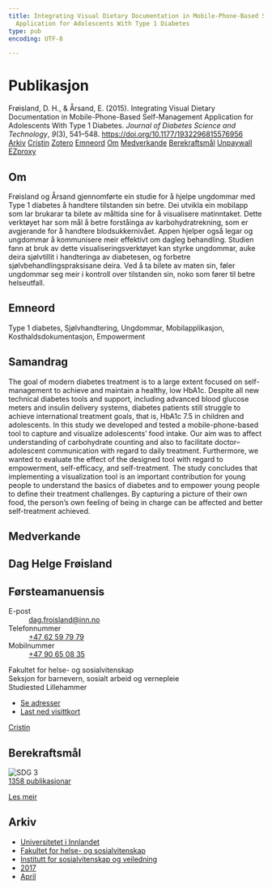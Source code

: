 ```yaml
---
title: Integrating Visual Dietary Documentation in Mobile-Phone-Based Self-Management
  Application for Adolescents With Type 1 Diabetes
type: pub
encoding: UTF-8

---
```

<h1>Publikasjon</h1>
<article id="csl-bib-container-RRX5DLHQ" class="csl-bib-container">
  <div class="csl-bib-body"> <div class="csl-entry">Frøisland, D. H., &#38; Årsand, E. (2015). Integrating Visual Dietary Documentation in Mobile-Phone-Based Self-Management Application for Adolescents With Type 1 Diabetes. <i>Journal of Diabetes Science and Technology</i>, <i>9</i>(3), 541–548. <a href="https://doi.org/10.1177/1932296815576956">https://doi.org/10.1177/1932296815576956</a></div> </div>
  <div class="csl-bib-buttons">
    <a href="#taxonomy-article-RRX5DLHQ" alt="archive" class="csl-bib-button">Arkiv</a>
    <a href="https://app.cristin.no/results/show.jsf?id=1463332" alt="Cristin" class="csl-bib-button">Cristin</a>
    <a href="http://zotero.org/groups/5881554/items/RRX5DLHQ" alt="Zotero" class="csl-bib-button">Zotero</a>
    <a href="#keywords-article-RRX5DLHQ" alt="keywords" class="csl-bib-button">Emneord</a>
    <a href="#about-article-RRX5DLHQ" alt="about_pub" class="csl-bib-button">Om</a>
    <a href="#contributors-article-RRX5DLHQ" alt="contributors" class="csl-bib-button">Medverkande</a>
    <a href="#sdg-article-RRX5DLHQ" alt="sdg" class="csl-bib-button">Berekraftsmål</a>
    <a href="https://doi.org/10.1177/1932296815576956" alt="Unpaywall" class="csl-bib-button">Unpaywall</a>
    <a href="https://doi.org/10.1177/1932296815576956" alt="EZproxy" class="csl-bib-button">EZproxy</a>
  </div>
  <div id="csl-bib-meta-container-RRX5DLHQ"></div>
</article>
<div id="csl-bib-meta-RRX5DLHQ" class="csl-bib-meta">
  <article id="about-article-RRX5DLHQ" class="about_pub-article">
    <h1>Om</h1>
    Frøisland og Årsand gjennomførte ein studie for å hjelpe ungdommar med Type 1 diabetes å handtere tilstanden sin betre. Dei utvikla ein mobilapp som lar brukarar ta bilete av måltida sine for å visualisere matinntaket. Dette verktøyet har som mål å betre forståinga av karbohydratrekning, som er avgjerande for å handtere blodsukkernivået. Appen hjelper også legar og ungdommar å kommunisere meir effektivt om dagleg behandling. Studien fann at bruk av dette visualiseringsverktøyet kan styrke ungdommar, auke deira sjølvtillit i handteringa av diabetesen, og forbetre sjølvbehandlingspraksisane deira. Ved å ta bilete av maten sin, føler ungdommar seg meir i kontroll over tilstanden sin, noko som fører til betre helseutfall.
  </article>
  <article id="keywords-article-RRX5DLHQ" class="keywords-article">
    <h1>Emneord</h1>
    Type 1 diabetes, Sjølvhandtering, Ungdommar, Mobilapplikasjon, Kosthaldsdokumentasjon, Empowerment
  </article>
  <article id="abstract-article-RRX5DLHQ" class="abstract-article">
    <h1>Samandrag</h1>
    The goal of modern diabetes treatment is to a large extent focused on self-management to achieve and maintain a healthy, low HbA1c. Despite all new technical diabetes tools and support, including advanced blood glucose meters and insulin delivery systems, diabetes patients still struggle to achieve international treatment goals, that is, HbA1c 7.5 in children and adolescents. In this study we developed and tested a mobile-phone-based tool to capture and visualize adolescents’ food intake. Our aim was to affect understanding of carbohydrate counting and also to facilitate doctor–adolescent communication with regard to daily treatment. Furthermore, we wanted to evaluate the effect of the designed tool with regard to empowerment, self-efficacy, and self-treatment. The study concludes that implementing a visualization tool is an important contribution for young people to understand the basics of diabetes and to empower young people to define their treatment challenges. By capturing a picture of their own food, the person’s own feeling of being in charge can be affected and better self-treatment achieved.
  </article>
  <article id="contributors-article-RRX5DLHQ" class="contributors-article">
    <h1>Medverkande</h1>
    <div class="personas"> <div class="vrtx-hinn-person-card"> <div class="photo"> <i class="lar la-user-circle missing-person"></i> </div> <div class="info"> <hgroup><h1>Dag Helge Frøisland</h1> <h2>Førsteamanuensis</h2> </hgroup><dl> <dt>E-post</dt> <dd> <a href="mailto:dag.froisland@inn.no">dag.froisland@inn.no</a> </dd> <dt>Telefonnummer</dt> <dd><a href="tel:+4762597979"> +47 62 59 79 79 </a></dd> <dt>Mobilnummer</dt> <dd><a href="tel:+4790650835"> +47 90 65 08 35 </a></dd> </dl> <p> Fakultet for helse- og sosialvitenskap<br> Seksjon for barnevern, sosialt arbeid og vernepleie<br> Studiested Lillehammer </p> <ul class="vrtx-hinn-links"> <li><a href="https://www.inn.no/finn-en-ansatt/dag-froisland.html#vrtx-hinn-addresses">Se adresser</a></li> <li><a href="https://www.inn.no/finn-en-ansatt/dag-froisland.html?vrtx=vcf">Last ned visittkort</a></li> </ul> </div> </div> <a href="https://app.cristin.no/persons/show.jsf?id=5041" alt="Cristin URL" class="personas-cristin">Cristin</a> </div>
  </article>
  <article id="sdg-article-RRX5DLHQ" class="sdg-article">
    <h1>Berekraftsmål</h1>
    <div class="sdg-container"><div id="sdg3" class="sdg">
        <img src="{{< params subfolder >}}images/sdg/sdg03_nn.png" class="image" alt="SDG 3">
        <div class="sdg-overlay">
          <a href="{{< params subfolder >}}nn/archive/?sdg=3#archive" class="sdg-publication-count"><span>1358</span> publikasjonar</a>
          <p><a href="https://fn.no/om-fn/fns-baerekraftsmaal/god-helse-og-livskvalitet?lang=nno-NO" class="sdg-read-more">Les meir</a></p>
        </div>
      </div></div>
  </article>
  <article id="taxonomy-article-RRX5DLHQ" class="taxonomy-article">
    <h1>Arkiv</h1>
    <ul>
      <li><a href="{{< params subfolder >}}nn/archive/?key=3DCRN523">Universitetet i Innlandet</a></li>
      <li><a href="{{< params subfolder >}}nn/archive/?key=IDKFS3MX">Fakultet for helse- og sosialvitenskap</a></li>
      <li><a href="{{< params subfolder >}}nn/archive/?key=CU4VFGCV">Institutt for sosialvitenskap og veiledning</a></li>
      <li><a href="{{< params subfolder >}}nn/archive/?key=7JQ4YUQB">2017</a></li>
      <li><a href="{{< params subfolder >}}nn/archive/?key=HBHHDD9K">April</a></li>
    </ul>
  </article>
</div>
